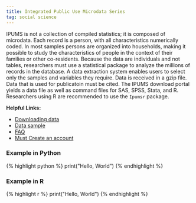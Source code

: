 ```yaml
---
title: Integrated Public Use Microdata Series
tag: social science
---
```

IPUMS is not a collection of compiled statistics; it is composed of microdata. Each record is a person, with all characteristics numerically coded. In most samples persons are organized into households, making it possible to study the characteristics of people in the context of their families or other co-residents. Because the data are individuals and not tables, researchers must use a statistical package to analyze the millions of records in the database. A data extraction system enables users to select only the samples and variables they require. Data is received in a gzip file.
Data that is used for publicatoin must be cited. The IPUMS download portal yields a data file as well as command files for SAS, SPSS, Stata, and R. Researchers using R are recommended to use the `Ipumsr` package.

**Helpful Links:**
- [Downloading data](https://usa.ipums.org/usa/resources/instruct.pdf)
- [Data sample](https://usa.ipums.org/usa/data_example.html)
- [FAQ](https://usa.ipums.org/usa-action/faq)
- [Must Create an account](https://uma.pop.umn.edu/usa/user/new?return_url=https%3A%2F%2Fusa.ipums.org%2Fusa-action%2Fextract_requests%2Fdownload)

### Example in Python
{% highlight python %}
print("Hello, World")
{% endhighlight %}

### Example in R
{% highlight r %}
print("Hello, World")
{% endhighlight %}
